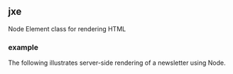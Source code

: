 ## jxe

Node Element class for rendering HTML

### example 

The following illustrates server-side rendering of a newsletter using Node.

```javascript
```
